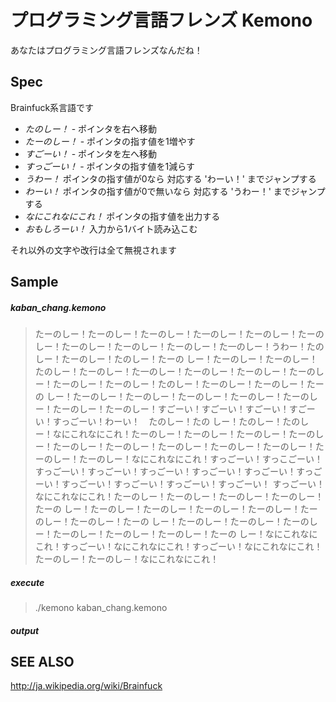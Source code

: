 プログラミング言語フレンズ Kemono
====

あなたはプログラミング言語フレンズなんだね！

Spec
----

Brainfuck系言語です

- *たのしー！* - ポインタを右へ移動
- *たーのしー！* - ポインタの指す値を1増やす
- *すごーい！* - ポインタを左へ移動
- *すっごーい！* - ポインタの指す値を1減らす
- *うわー！* ポインタの指す値が0なら 対応する 'わーい！' までジャンプする
- *わーい！* ポインタの指す値が0で無いなら 対応する 'うわー！' までジャンプする
- *なにこれなにこれ！* ポインタの指す値を出力する
- *おもしろーい！* 入力から1バイト読み込こむ


それ以外の文字や改行は全て無視されます

Sample
----

##### kaban_chang.kemono

> たーのしー！たーのしー！たーのしー！た一のしー！たーのしー！たーのしー！たーのしー！たーのしー！たーのしー！た一のしー！うわー！たのしー！たーのしー！たのしー！たーの
しー！たーのしー！たーのしー！たのしー！たーのしー！た一のしー！たーのしー！たーのしー！たーのしー！たーのしー！たーのしー！たのしー！たーのしー！たーのしー！たーの
しー！たーのしー！たーのしー！たーのしー！たーのしー！たーのしー！たーのしー！たーのしー！すごーい！すごーい！すごーい！すごーい！すっごーい！わーい！　たのしー！たの
しー！たのしー！たのしー！なにこれなにこれ！たーのしー！たーのしー！たーのしー！たーのしー！たーのしー！たーのしー！たーのしー！たーのしー！たーのしー！たーのしー！たーのしー！なにこれなにこれ！すっごーい！すっこごーい！すっご一い！すっごーい！すっごーい！すっごーい！すっごーい！すっごーい！すっごーい！すっごーい！すっごーい！すっごーい！
すっごーい！なにこれなにこれ！たーのしー！たーのしー！たーのしー！たーのしー！たーの
しー！たーのしー！たーのしー！たーのしー！たーのしー！たーのしー！たーのしー！たーの
しー！たーのしー！たーのしー！たーのしー！たーのしー！たーのしー！たーのしー！たーの
しー！なにこれなにこれ！すっごーい！なにこれなにこれ！すっごーい！なにこれなにこれ！
たーのしー！たーのし－！なにこれなにこれ！


##### execute
> ./kemono kaban_chang.kemono

##### output

> 


SEE ALSO
----
http://ja.wikipedia.org/wiki/Brainfuck

